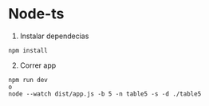 # Node-ts

1. Instalar dependecias

```
npm install
```

2. Correr app

```
npm run dev
o
node --watch dist/app.js -b 5 -n table5 -s -d ./table5
```
